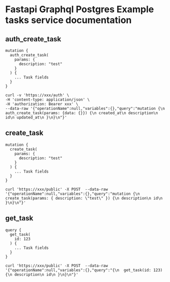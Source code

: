 # Fastapi Graphql Postgres Example tasks service documentation

## auth_create_task

    mutation {
      auth_create_task(
        params: {
          description: "test"
        }
      ) {
        ... Task fields
      }
    }

    curl -v 'https://xxx/auth' \
    -H 'content-type: application/json' \
    -H 'authorization: Bearer xxx' \
    --data-raw '{"operationName":null,"variables":{},"query":"mutation {\n auth_create_task(params: {data: {}}) {\n created_at\n description\n id\n updated_at\n }\n}\n"}'

## create_task

    mutation {
      create_task(
        params: {
          description: "test"
        }
      ) {
        ... Task fields
      }
    }

    curl 'https://xxx/public' -X POST  --data-raw '{"operationName":null,"variables":{},"query":"mutation {\n  create_task(params: { description: \"test\" }) {\n description\n id\n }\n}\n"}'

## get_task

    query {
      get_task(
        id: 123
      ) {
        ... Task fields
      }
    }

    curl 'https://xxx/public' -X POST  --data-raw '{"operationName":null,"variables":{},"query":"{\n  get_task(id: 123) {\n description\n id\n }\n}\n"}'
